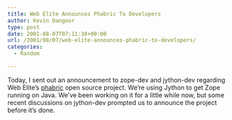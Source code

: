 ```yaml
---
title: Web Elite Announces Phabric To Developers
author: Kevin Dangoor
type: post
date: 2001-08-07T07:11:38+00:00
url: /2001/08/07/web-elite-announces-phabric-to-developers/
categories:
  - Random

---
```

Today, I sent out an announcement to zope-dev and jython-dev regarding Web Elite&#8217;s [phabric][1] open source project. We&#8217;re using Jython to get Zope running on Java. We&#8217;ve been working on it for a little while now, but some recent discussions on jython-dev prompted us to announce the project before it&#8217;s done.

 [1]: http://www.phabric.org